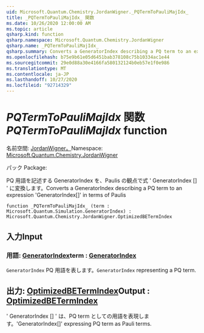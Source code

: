 ```yaml
---
uid: Microsoft.Quantum.Chemistry.JordanWigner._PQTermToPauliMajIdx_
title: _PQTermToPauliMajIdx_ 関数
ms.date: 10/26/2020 12:00:00 AM
ms.topic: article
qsharp.kind: function
qsharp.namespace: Microsoft.Quantum.Chemistry.JordanWigner
qsharp.name: _PQTermToPauliMajIdx_
qsharp.summary: Converts a GeneratorIndex describing a PQ term to an expression 'GeneratorIndex[]' in terms of Paulis
ms.openlocfilehash: b75e9b61e05d6451bab378108c75b10334ac1e44
ms.sourcegitcommit: 29e0d88a30e4166fa580132124b0eb57e1f0e986
ms.translationtype: MT
ms.contentlocale: ja-JP
ms.lasthandoff: 10/27/2020
ms.locfileid: "92714329"
---
```

# <a name="_pqtermtopaulimajidx_-function"></a><span data-ttu-id="6992b-102">_PQTermToPauliMajIdx_ 関数</span><span class="sxs-lookup"><span data-stu-id="6992b-102">_PQTermToPauliMajIdx_ function</span></span>

<span data-ttu-id="6992b-103">名前空間: [JordanWigner。](xref:Microsoft.Quantum.Chemistry.JordanWigner)</span><span class="sxs-lookup"><span data-stu-id="6992b-103">Namespace: [Microsoft.Quantum.Chemistry.JordanWigner](xref:Microsoft.Quantum.Chemistry.JordanWigner)</span></span>

<span data-ttu-id="6992b-104">パック [](https://nuget.org/packages/)</span><span class="sxs-lookup"><span data-stu-id="6992b-104">Package: [](https://nuget.org/packages/)</span></span>


<span data-ttu-id="6992b-105">PQ 用語を記述する GeneratorIndex を、Paulis の観点で式 ' GeneratorIndex [] ' に変換します。</span><span class="sxs-lookup"><span data-stu-id="6992b-105">Converts a GeneratorIndex describing a PQ term to an expression 'GeneratorIndex[]' in terms of Paulis</span></span>

```qsharp
function _PQTermToPauliMajIdx_ (term : Microsoft.Quantum.Simulation.GeneratorIndex) : Microsoft.Quantum.Chemistry.JordanWigner.OptimizedBETermIndex
```


## <a name="input"></a><span data-ttu-id="6992b-106">入力</span><span class="sxs-lookup"><span data-stu-id="6992b-106">Input</span></span>

### <a name="term--generatorindex"></a><span data-ttu-id="6992b-107">用語: [GeneratorIndex](xref:Microsoft.Quantum.Simulation.GeneratorIndex)</span><span class="sxs-lookup"><span data-stu-id="6992b-107">term : [GeneratorIndex](xref:Microsoft.Quantum.Simulation.GeneratorIndex)</span></span>

<span data-ttu-id="6992b-108">`GeneratorIndex` PQ 用語を表します。</span><span class="sxs-lookup"><span data-stu-id="6992b-108">`GeneratorIndex` representing a PQ term.</span></span>



## <a name="output--optimizedbetermindex"></a><span data-ttu-id="6992b-109">出力: [OptimizedBETermIndex](xref:Microsoft.Quantum.Chemistry.JordanWigner.OptimizedBETermIndex)</span><span class="sxs-lookup"><span data-stu-id="6992b-109">Output : [OptimizedBETermIndex](xref:Microsoft.Quantum.Chemistry.JordanWigner.OptimizedBETermIndex)</span></span>

<span data-ttu-id="6992b-110">' GeneratorIndex [] ' は、PQ term としての用語を表現します。</span><span class="sxs-lookup"><span data-stu-id="6992b-110">'GeneratorIndex[]' expressing PQ term as Pauli terms.</span></span>